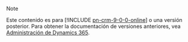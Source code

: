 > [!NOTE]
> Este contenido es para [!INCLUDE [pn-crm-9-0-0-online](../includes/pn-crm-9-0-0-online.md)] o una versión posterior. Para obtener la documentación de versiones anteriores, vea [Administración de Dynamics 365](https://technet.microsoft.com/library/dn531101.aspx).